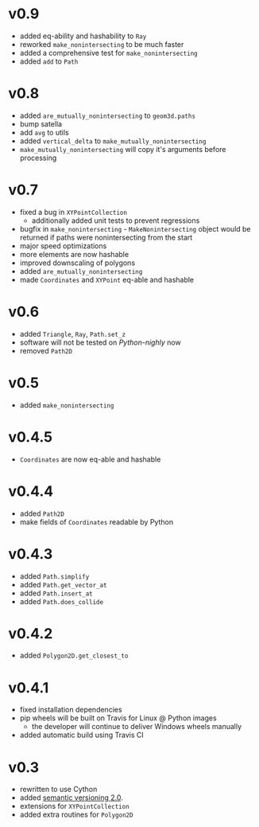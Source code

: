 # v0.9

* added eq-ability and hashability to `Ray`
* reworked `make_nonintersecting` to be much faster
* added a comprehensive test for `make_nonintersecting`
* added `add` to `Path`

# v0.8

* added `are_mutually_nonintersecting` to `geom3d.paths`
* bump satella
* add `avg` to utils
* added `vertical_delta` to `make_mutually_nonintersecting`
* `make_mutually_nonintersecting` will copy it's arguments
  before processing

# v0.7

* fixed a bug in `XYPointCollection`
  * additionally added unit tests to prevent regressions
* bugfix in `make_nonintersecting` - `MakeNonintersecting` object
  would be returned if paths were nonintersecting from the start
* major speed optimizations
* more elements are now hashable
* improved downscaling of polygons
* added `are_mutually_nonintersecting`
* made `Coordinates` and `XYPoint` eq-able and hashable

# v0.6

* added `Triangle`, `Ray`, `Path.set_z`
* software will not be tested on _Python-nighly_ now
* removed `Path2D`

# v0.5

* added `make_nonintersecting`

# v0.4.5

* `Coordinates` are now eq-able and hashable

# v0.4.4

* added `Path2D`
* make fields of `Coordinates` readable by Python

# v0.4.3

* added `Path.simplify`
* added `Path.get_vector_at`
* added `Path.insert_at`
* added `Path.does_collide`

# v0.4.2

* added `Polygon2D.get_closest_to`

# v0.4.1

* fixed installation dependencies
* pip wheels will be built on Travis for Linux @ Python images
    * the developer will continue to deliver Windows wheels manually
* added automatic build using Travis CI

# v0.3

* rewritten to use Cython
* added [semantic versioning 2.0](https://semver.org/spec/v2.0.0.html).
* extensions for `XYPointCollection`
* added extra routines for `Polygon2D`
